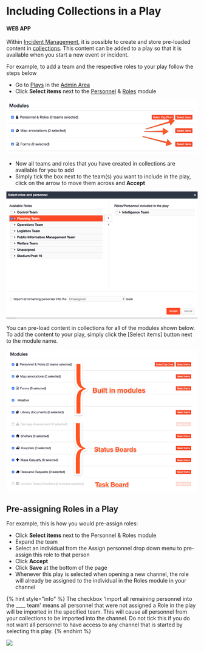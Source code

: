 # Including Collections in a Play

#### WEB APP

Within [Incident Management](../getting-started.md), it is possible to create and store pre-loaded content in [collections](../collections/). This content can be added to a play so that it is available when you start a new event or incident.   
  
For example, to add a team and the respective roles to your play follow the steps below

* Go to [Plays](./) in the [Admin Area](../admin-area.md)
* Click **Select items** next to the [Personnel](../personnel.md) & [Roles](../../personnel-and-training/roles/) module

![](../../.gitbook/assets/including-collections-in-a-play.png)

* Now all teams and roles that you have created in collections are available for you to add
* Simply tick the box next to the team\(s\) you want to include in the play, click on the arrow to move them across and **Accept** 

![](../../.gitbook/assets/select-roles-and-personnel.png)

  
  
You can pre-load content in collections for all of the modules shown below. To add the content to your play, simply click the \[Select items\] button next to the module name. 

![](../../.gitbook/assets/selecting-modules-for-play.png)

## Pre-assigning Roles in a Play

For example, this is how you would pre-assign roles: 

* Click **Select items** next to the Personnel & Roles module
* Expand the team
* Select an individual from the Assign personnel drop down menu to pre-assign this role to that person
* Click **Accept**
* Click **Save** at the bottom of the page
* Whenever this play is selected when opening a new channel, the role will already be assigned to the individual in the Roles module in your channel

{% hint style="info" %}
The checkbox 'Import all remaining personnel into the \_\_\_\_ team' means all personnel that were not assigned a Role in the play will be imported in the specified team. This will cause all personnel from your collections to be imported into the channel. Do not tick this if you do not want all personnel to have access to any channel that is started by selecting this play. 
{% endhint %}

![](../../.gitbook/assets/assigning-roles-in-a-play.gif)

